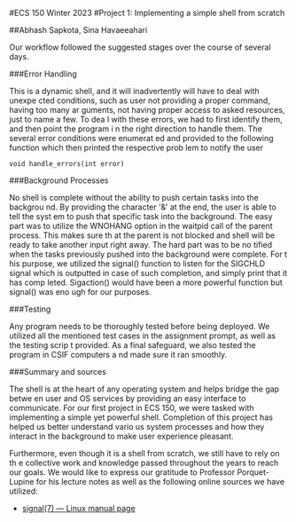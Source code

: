 #ECS 150 Winter 2023
#Project 1: Implementing a simple shell from scratch

##Abhash Sapkota, Sina Havaeeahari
 
Our workflow followed the suggested stages over the course of several days.

###Error Handling

This is a dynamic shell, and it will inadvertently will have to deal with unexpe
cted conditions, such as user not providing a proper command, having too many ar
guments, not having proper access to asked resources, just to name a few. To dea
l with these errors, we had to first identify them, and then point the program i
n the right direction to handle them. The several error conditions were enumerat
ed and provided to the following function which then printed the respective prob
lem to notify the user

`void handle_errors(int error)`

###Background Processes

No shell is complete without the ability to push certain tasks into the backgrou
nd. By providing the character '&' at the end, the user is able to tell the syst
em to push that specific task into the background. The easy part was to utilize 
the WNOHANG option in the waitpid call of the parent process. This makes sure th
at the parent is not blocked and
shell will be ready to take another input right away. The hard part was to be no
tified when the tasks previously pushed into the background were complete. For t
his purpose, we utilized the signal() function to listen for the SIGCHLD signal 
which is outputted in case of such completion, and simply print that it has comp
leted. Sigaction() would have been a more powerful function but signal() was eno
ugh for our purposes.  

###Testing

Any program needs to be thoroughly tested before being deployed. We utilized all
 the mentioned test cases in the assignment prompt, as well as the testing scrip
t provided. As a final safeguard, we also tested the program in CSIF computers a
nd made sure it ran smoothly.

###Summary and sources

The shell is at the heart of any operating system and helps bridge the gap betwe
en user and OS services by providing an easy interface to communicate.
For our first project in ECS 150, we were tasked with implementing a simple yet 
powerful shell. Completion of this project has helped us better understand vario
us
system processes and how they interact in the background to make user experience
pleasant.

Furthermore, even though it is a shell from scratch, we still have to rely on th
e collective work and knowledge passed throughout the years to reach our goals. We 
would like to express our gratitude to Professor Porquet-Lupine for his lecture notes
as well as the following online sources we have utilized:

- [signal(7) — Linux manual page](https://man7.org/linux/man-pages/man7/signal.7.html)
